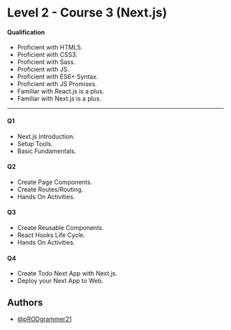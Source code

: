 # Level 2 - Course 3 (Next.js)

#### Qualification

- Proficient with HTML5.
- Proficient with CSS3.
- Proficient with Sass.
- Proficient with JS.
- Proficient with ES6+ Syntax.
- Proficient with JS Promises.
- Familiar with React.js is a plus.
- Familiar with Next.js is a plus.

---

#### Q1

- Next.js Introduction.
- Setup Tools.
- Basic Fundamentals.

#### Q2

- Create Page Components.
- Create Routes/Routing.
- Hands On Activities.

#### Q3

- Create Reusable Components.
- React Hooks Life Cycle.
- Hands On Activities.

#### Q4

- Create Todo Next App with Next.js.
- Deploy your Next App to Web.

## Authors

- [@pRODgrammer21](https://www.github.com/pRODgrammer21)
